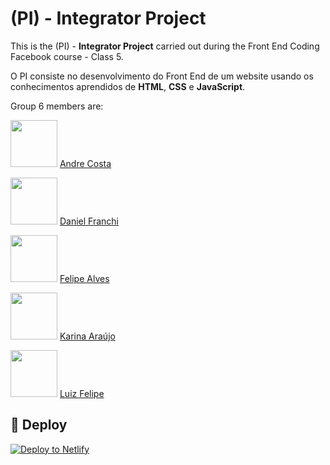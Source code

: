 # (PI) - Integrator Project

This is the (PI) - **Integrator Project** carried out during the Front End Coding Facebook course - Class 5.


O PI consiste no desenvolvimento do Front End de um website usando os conhecimentos aprendidos de **HTML**, **CSS** e **JavaScript**.


Group 6 members are:

[<img src="https://avatars1.githubusercontent.com/u/57645440?s=460&u=24f17c4efd8815bf2bc48ad4814932514eee85e7&v=4" width="75px;"/>](https://github.com/andrehc) [Andre Costa](https://github.com/andrehc)

[<img src="https://avatars0.githubusercontent.com/u/29641380?s=460&v=4" width="75px;"/>](https://github.com/danielmf9) [Daniel Franchi](https://github.com/danielmf9)

[<img src="https://avatars2.githubusercontent.com/u/48339491?s=460&u=4cc5af4e6238661d9b654c12a50d1d4e403d0da4&v=4" width="75px;"/>](https://github.com/felipealvessi) [Felipe Alves](https://github.com/felipealvessi)
  
[<img src="https://avatars1.githubusercontent.com/u/69488673?s=460&u=b8f9741b28387f413707d6074df3cde932505d89&v=4" width="75px;"/>](https://github.com/karinadsaraujo) [Karina Araújo](https://github.com/karinadsaraujo)

[<img src="https://avatars0.githubusercontent.com/u/69767807?s=460&u=06f9861f5818229fbba323017a01d93211a7b079&v=4" width="75px;"/>](https://github.com/LuizHuallpa) [Luiz Felipe](https://github.com/LuizHuallpa)

## 💫 Deploy

[![Deploy to Netlify](https://www.netlify.com/img/deploy/button.svg)](https://tradicionalbardacoxinha.netlify.app/)
